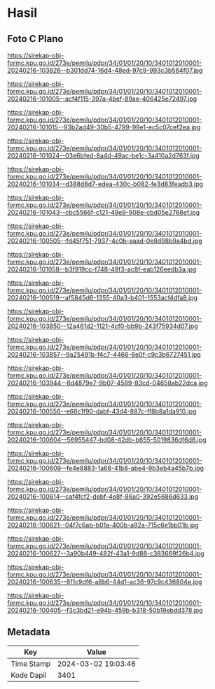 # Hasil

## Foto C Plano

https://sirekap-obj-formc.kpu.go.id/273e/pemilu/pdpr/34/01/01/20/10/3401012010001-20240216-103826--b301dd74-16d4-48ed-97c9-993c3b564f07.jpg

https://sirekap-obj-formc.kpu.go.id/273e/pemilu/pdpr/34/01/01/20/10/3401012010001-20240216-101005--acf4f115-397a-4bef-89ae-406425e72497.jpg

https://sirekap-obj-formc.kpu.go.id/273e/pemilu/pdpr/34/01/01/20/10/3401012010001-20240216-101015--93b2ad49-30b5-4799-99e1-ec5c07cef2ea.jpg

https://sirekap-obj-formc.kpu.go.id/273e/pemilu/pdpr/34/01/01/20/10/3401012010001-20240216-101024--03e6bfed-8a4d-49ac-be1c-3a410a2d763f.jpg

https://sirekap-obj-formc.kpu.go.id/273e/pemilu/pdpr/34/01/01/20/10/3401012010001-20240216-101034--d388d8d7-edea-430c-b082-fe3d83feadb3.jpg

https://sirekap-obj-formc.kpu.go.id/273e/pemilu/pdpr/34/01/01/20/10/3401012010001-20240216-101043--cbc5566f-c121-49e9-908e-cbd05e2768ef.jpg

https://sirekap-obj-formc.kpu.go.id/273e/pemilu/pdpr/34/01/01/20/10/3401012010001-20240216-100505--fd45f751-7937-4c0b-aaad-0e8d98b9a4bd.jpg

https://sirekap-obj-formc.kpu.go.id/273e/pemilu/pdpr/34/01/01/20/10/3401012010001-20240216-101058--b3f919cc-f748-48f3-ac8f-eab126eedb3a.jpg

https://sirekap-obj-formc.kpu.go.id/273e/pemilu/pdpr/34/01/01/20/10/3401012010001-20240216-100519--af5845d6-1355-40a3-b401-1553acf4dfa8.jpg

https://sirekap-obj-formc.kpu.go.id/273e/pemilu/pdpr/34/01/01/20/10/3401012010001-20240216-103850--12a461d2-1121-4cf0-bb9b-243f75934d07.jpg

https://sirekap-obj-formc.kpu.go.id/273e/pemilu/pdpr/34/01/01/20/10/3401012010001-20240216-103857--9a25491b-f4c7-4466-8e0f-c9c3b6727451.jpg

https://sirekap-obj-formc.kpu.go.id/273e/pemilu/pdpr/34/01/01/20/10/3401012010001-20240216-103944--8d4879e7-9b07-4589-83cd-04658ab22dca.jpg

https://sirekap-obj-formc.kpu.go.id/273e/pemilu/pdpr/34/01/01/20/10/3401012010001-20240216-100556--e66c1f90-dabf-43d4-887c-ff8b8a1da910.jpg

https://sirekap-obj-formc.kpu.go.id/273e/pemilu/pdpr/34/01/01/20/10/3401012010001-20240216-100604--56955447-bd08-42db-b655-5019836df6d6.jpg

https://sirekap-obj-formc.kpu.go.id/273e/pemilu/pdpr/34/01/01/20/10/3401012010001-20240216-100609--fe4e8883-1a68-41b8-abe4-9b3eb4a45b7b.jpg

https://sirekap-obj-formc.kpu.go.id/273e/pemilu/pdpr/34/01/01/20/10/3401012010001-20240216-100614--caf4fcf2-debf-4e8f-86a0-392e5686d633.jpg

https://sirekap-obj-formc.kpu.go.id/273e/pemilu/pdpr/34/01/01/20/10/3401012010001-20240216-100621--04f7c6ab-b01a-400b-a92a-715c6e1bb01b.jpg

https://sirekap-obj-formc.kpu.go.id/273e/pemilu/pdpr/34/01/01/20/10/3401012010001-20240216-100627--3a90b449-482f-43a1-9d88-c383669f26b4.jpg

https://sirekap-obj-formc.kpu.go.id/273e/pemilu/pdpr/34/01/01/20/10/3401012010001-20240216-100635--8f1c9df6-a8b6-44d1-ac36-97c9c436804e.jpg

https://sirekap-obj-formc.kpu.go.id/273e/pemilu/pdpr/34/01/01/20/10/3401012010001-20240216-100405--f3c3bd21-e94b-459b-b318-50b19ebdd378.jpg


## Metadata

| Key        | Value               |
| ---------- | ------------------- |
| Time Stamp | 2024-03-02 19:03:46 |
| Kode Dapil | 3401                |



